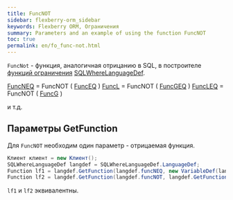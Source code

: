 ```yaml
---
title: FuncNOT
sidebar: flexberry-orm_sidebar
keywords: Flexberry ORM, Ограничения
summary: Parameters and an example of using the function FuncNOT
toc: true
permalink: en/fo_func-not.html
---
```


`FuncNot` - функция, аналогичная отрицанию в SQL, в построителе [функций ограничения](fo_limit-function.html) [SQLWhereLanguageDef](fo_function-list.html).

[FuncNEQ](fo_func-neq.html) = FuncNOT ( [FuncEQ](fo_func-eq.html) )
[FuncL](fo_compare-functions.html) = FuncNOT ( [FuncGEQ](fo_compare-functions.html) )
[FuncLEQ](fo_compare-functions.html) = FuncNOT ( [FuncG](fo_compare-functions.html) )

и т.д.

## Параметры GetFunction

Для `FuncNOT` необходим один параметр - отрицаемая функция.

``` csharp    
Клиент клиент = new Клиент();
SQLWhereLanguageDef langdef = SQLWhereLanguageDef.LanguageDef;
Function lf1 = langdef.GetFunction(langdef.funcNEQ, new VariableDef(langdef.StringType, Information.ExtractPropertyPath<Клиент>(x => x.Фамилия)), клиент.Фамилия);
Function lf2 = langdef.GetFunction(langdef.funcNOT, langdef.GetFunction(langdef.funcEQ, new VariableDef(langdef.StringType, Information.ExtractPropertyPath<Клиент>(x => x.Фамилия)), клиент.__PrimaryKey);
```

`lf1` и `lf2` эквивалентны.
